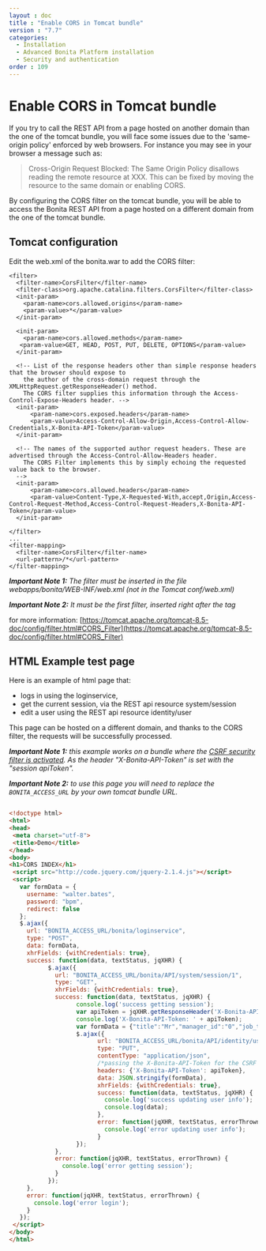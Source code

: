 ```yaml
---
layout : doc
title : "Enable CORS in Tomcat bundle"
version : "7.7"
categories:
  - Installation
  - Advanced Bonita Platform installation
  - Security and authentication
order : 109
---
```

# Enable CORS in Tomcat bundle

If you try to call the REST API from a page hosted on another domain than the one of the tomcat bundle,
you will face some issues due to the 'same-origin policy' enforced by web browsers.
For instance you may see in your browser a message such as:

>Cross-Origin Request Blocked: The Same Origin Policy disallows reading the remote resource at XXX.
>This can be fixed by moving the resource to the same domain or enabling CORS.

By configuring the CORS filter on the tomcat bundle, you will be able to access the Bonita REST API from a page
 hosted on a different domain from the one of the tomcat bundle.


## Tomcat configuration

Edit the web.xml of the bonita.war to add the CORS filter:

```code
<filter>
  <filter-name>CorsFilter</filter-name>
  <filter-class>org.apache.catalina.filters.CorsFilter</filter-class>
  <init-param>
    <param-name>cors.allowed.origins</param-name>
    <param-value>*</param-value>
  </init-param>

  <init-param>
    <param-name>cors.allowed.methods</param-name>
   <param-value>GET, HEAD, POST, PUT, DELETE, OPTIONS</param-value>
  </init-param>

  <!-- List of the response headers other than simple response headers that the browser should expose to
    the author of the cross-domain request through the XMLHttpRequest.getResponseHeader() method.
    The CORS filter supplies this information through the Access-Control-Expose-Headers header. -->
  <init-param>
      <param-name>cors.exposed.headers</param-name>
      <param-value>Access-Control-Allow-Origin,Access-Control-Allow-Credentials,X-Bonita-API-Token</param-value>
  </init-param>

  <!-- The names of the supported author request headers. These are advertised through the Access-Control-Allow-Headers header.
    The CORS Filter implements this by simply echoing the requested value back to the browser.
  -->
  <init-param>
      <param-name>cors.allowed.headers</param-name>
      <param-value>Content-Type,X-Requested-With,accept,Origin,Access-Control-Request-Method,Access-Control-Request-Headers,X-Bonita-API-Token</param-value>
  </init-param>

</filter>
...
<filter-mapping>
  <filter-name>CorsFilter</filter-name>
  <url-pattern>/*</url-pattern>
</filter-mapping>
```
_**Important Note 1:** The filter must be inserted in the file webapps/bonita/WEB-INF/web.xml (not in the Tomcat conf/web.xml)_

_**Important Note 2:** It must be the first filter, inserted right after the </error-page> tag_

for more information:
[https://tomcat.apache.org/tomcat-8.5-doc/config/filter.html#CORS_Filter](https://tomcat.apache.org/tomcat-8.5-doc/config/filter.html#CORS_Filter)

## HTML Example test page

Here is an example of html page that:
- logs in using the loginservice,
- get the current session, via the REST api resource system/session
- edit a user using the REST api resource identity/user

This page can be hosted on a different domain, and thanks to the CORS filter, the requests will be successfully processed.

_**Important Note 1:** this example works on a bundle where the [CSRF security filter is activated](csrf-security). As the header "X-Bonita-API-Token" is set with the "session apiToken"._

_**Important Note 2:** to use this page you will need to replace the `BONITA_ACCESS_URL` by your own tomcat bundle URL._

```html

<!doctype html>
<html>
<head>
 <meta charset="utf-8">
 <title>Demo</title>
</head>
<body>
<h1>CORS INDEX</h1>
 <script src="http://code.jquery.com/jquery-2.1.4.js"></script>
 <script>
   var formData = {
     username: "walter.bates",
     password: "bpm",
     redirect: false
   };
   $.ajax({
     url: "BONITA_ACCESS_URL/bonita/loginservice",
     type: "POST",
     data: formData,
     xhrFields: {withCredentials: true},
     success: function(data, textStatus, jqXHR) {
           $.ajax({
             url: "BONITA_ACCESS_URL/bonita/API/system/session/1",
             type: "GET",
             xhrFields: {withCredentials: true},
             success: function(data, textStatus, jqXHR) {
                   console.log('success getting session');
                   var apiToken = jqXHR.getResponseHeader('X-Bonita-API-Token');
                   console.log('X-Bonita-API-Token: ' + apiToken);
                   var formData = {"title":"Mr","manager_id":"0","job_title":"Chief Executive Officer","lastname":"Jobs","firstname":"Will"};
                   $.ajax({
                         url: "BONITA_ACCESS_URL/bonita/API/identity/user/1",
                         type: "PUT",
                         contentType: "application/json",
                         /*passing the X-Bonita-API-Token for the CSRF security filter*/
                         headers: {'X-Bonita-API-Token': apiToken},
                         data: JSON.stringify(formData),
                         xhrFields: {withCredentials: true},
                         success: function(data, textStatus, jqXHR) {
                           console.log('success updating user info');
                           console.log(data);
                         },
                         error: function(jqXHR, textStatus, errorThrown) {
                           console.log('error updating user info');
                         }
                   });
             },
             error: function(jqXHR, textStatus, errorThrown) {
               console.log('error getting session');
             }
           });
     },
     error: function(jqXHR, textStatus, errorThrown) {
       console.log('error login');
     }
   });
 </script>
</body>
</html>


```

